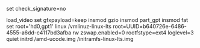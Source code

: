 set check_signature=no

load_video
set gfxpayload=keep
insmod gzio
insmod part_gpt
insmod fat
set root='hd0,gpt1'
linux   /vmlinuz-linux-lts root=UUID=b640726e-6486-4555-a6dd-c4117bd3afba rw zswap.enabled=0 rootfstype=ext4 loglevel=3 quiet
initrd  /amd-ucode.img /initramfs-linux-lts.img
